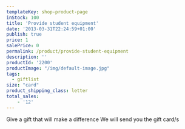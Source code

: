 ```yaml
---
templateKey: shop-product-page
inStock: 100
title: 'Provide student equipment'
date: '2013-03-31T22:24:59+01:00'
publish: true
price: 1
salePrice: 0
permalink: /product/provide-student-equipment
description: ''
productId: '2200'
productImage: "/img/default-image.jpg"
tags:
  - giftlist
size: "card"
product_shipping_class: letter
total_sales:
    - '12'
---
```

Give a gift that will make a difference We will send you the gift card/s